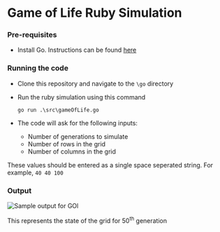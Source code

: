 # Game of Life Ruby Simulation

### Pre-requisites
 - Install Go. Instructions can be found [here](https://golang.org/dl/)

### Running the code

 - Clone this repository and navigate to the `\go` directory
 - Run the ruby simulation using this command

      ```
      go run .\src\gameOfLife.go
      ```
 - The code will ask for the following inputs: 
      
     - Number of generations to simulate 
     - Number of rows in the grid
     - Number of columns in the grid
   
These values should be entered as a single space seperated string. For example, `40 40 100`

### Output

![Sample output for GOl](https://i.imgur.com/31NyMmx.png)

This represents the state of the grid for 50<sup>th</sup> generation